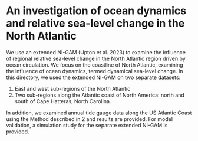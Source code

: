 # An investigation of ocean dynamics and relative sea-level change in the North Atlantic
We use an extended NI-GAM (Upton et al. 2023) to examine the influence of regional relative sea-level change in the North Atlantic region driven by ocean circulation. We focus on the coastline of North Atlantic, examining the influence of ocean dynamics, termed dynamical sea-level change. In this directory, we used the extended NI-GAM on two separate datasets:
1. East and west sub-regions of the North Atlantic
2. Two sub-regions along the Atlantic coast of North America: north and south of Cape Hatteras, North Carolina.

In addition, we examined annual tide gauge data along the US Atlantic Coast using the Method described in 2 and results are provided.
For model validation, a simulation study for the separate extended NI-GAM is provided.
